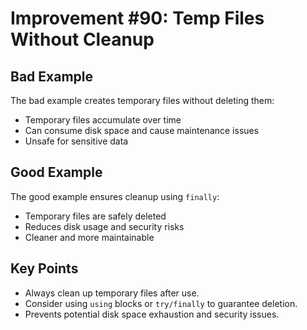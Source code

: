 # Improvement #90: Temp Files Without Cleanup

## Bad Example
The bad example creates temporary files without deleting them:
- Temporary files accumulate over time
- Can consume disk space and cause maintenance issues
- Unsafe for sensitive data

## Good Example
The good example ensures cleanup using `finally`:
- Temporary files are safely deleted
- Reduces disk usage and security risks
- Cleaner and more maintainable

## Key Points
- Always clean up temporary files after use.
- Consider using `using` blocks or `try/finally` to guarantee deletion.
- Prevents potential disk space exhaustion and security issues.
